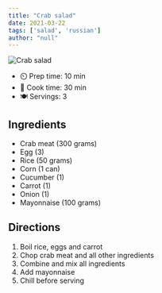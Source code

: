 ```yaml
---
title: "Crab salad"
date: 2021-03-22
tags: ['salad', 'russian']
author: "null"
---
```


![Crab salad](/pix/crab-salad.webp)

- ⏲️ Prep time: 10 min
- 🍳 Cook time: 30 min
- 🍽️ Servings: 3

## Ingredients

- Сrab meat (300 grams)
- Egg (3)
- Rice (50 grams)
- Corn (1 can)
- Cucumber (1)
- Carrot (1)
- Onion (1)
- Mayonnaise (100 grams)

## Directions

1. Boil rice, eggs and carrot
2. Chop crab meat and all other ingredients
3. Combine and mix all ingredients
4. Add mayonnaise
5. Chill before serving
